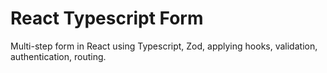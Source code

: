 # React Typescript Form

Multi-step form in React using Typescript, Zod, applying hooks, validation, authentication, routing.
